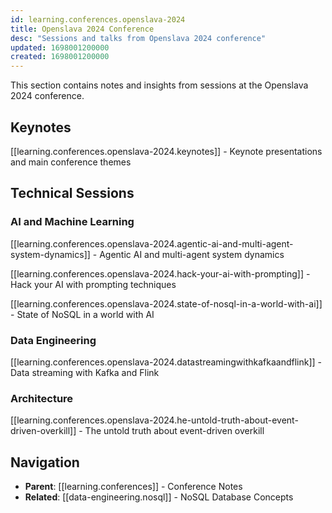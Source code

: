 ```yaml
---
id: learning.conferences.openslava-2024
title: Openslava 2024 Conference
desc: "Sessions and talks from Openslava 2024 conference"
updated: 1698001200000
created: 1698001200000
---
```


This section contains notes and insights from sessions at the Openslava 2024 conference.

## Keynotes

[[learning.conferences.openslava-2024.keynotes]] - Keynote presentations and main conference themes

## Technical Sessions

### AI and Machine Learning

[[learning.conferences.openslava-2024.agentic-ai-and-multi-agent-system-dynamics]] - Agentic AI and multi-agent system dynamics

[[learning.conferences.openslava-2024.hack-your-ai-with-prompting]] - Hack your AI with prompting techniques

[[learning.conferences.openslava-2024.state-of-nosql-in-a-world-with-ai]] - State of NoSQL in a world with AI

### Data Engineering

[[learning.conferences.openslava-2024.datastreamingwithkafkaandflink]] - Data streaming with Kafka and Flink

### Architecture

[[learning.conferences.openslava-2024.he-untold-truth-about-event-driven-overkill]] - The untold truth about event-driven overkill

## Navigation

- **Parent**: [[learning.conferences]] - Conference Notes
- **Related**: [[data-engineering.nosql]] - NoSQL Database Concepts
